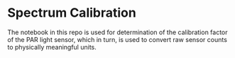 # Spectrum Calibration
The notebook in this repo is used for determination of the calibration factor of the PAR light sensor, which in turn, is used to convert raw sensor counts to physically meaningful units.
